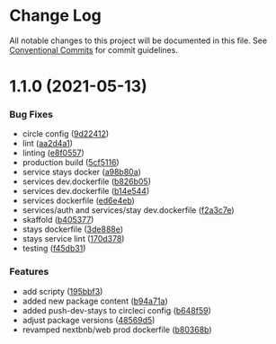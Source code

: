 # Change Log

All notable changes to this project will be documented in this file.
See [Conventional Commits](https://conventionalcommits.org) for commit guidelines.

# 1.1.0 (2021-05-13)


### Bug Fixes

* circle config ([9d22412](https://github.com/kokiebisu/nextbnb/commit/9d2241200e31f4f6869fc1909385e888170f3117))
* lint ([aa2d4a1](https://github.com/kokiebisu/nextbnb/commit/aa2d4a1b90d6561560b29b3ec9dd8ef228d284a1))
* linting ([e8f0557](https://github.com/kokiebisu/nextbnb/commit/e8f05571b686c464f512f22b8d56b1d7ae66eaa0))
* production build ([5cf5116](https://github.com/kokiebisu/nextbnb/commit/5cf511680294ae070f5532cc28c00176519b3188))
* service stays docker ([a98b80a](https://github.com/kokiebisu/nextbnb/commit/a98b80a0a0a12a77e2d429ed0bd451830a12bed1))
* services dev.dockerfile ([b826b05](https://github.com/kokiebisu/nextbnb/commit/b826b052e06dc3b39d1e2daadf10348e02da4cff))
* services dev.dockerfile ([b14e544](https://github.com/kokiebisu/nextbnb/commit/b14e544af2ffc5948fb41bb9730704be48a9f1b3))
* services dockerfile ([ed6e4eb](https://github.com/kokiebisu/nextbnb/commit/ed6e4eb214063bf06f5557ae9729939c45f22570))
* services/auth and services/stay dev.dockerfile ([f2a3c7e](https://github.com/kokiebisu/nextbnb/commit/f2a3c7e9282a68316fc1431c7a8bb33ad9140b6e))
* skaffold ([b405377](https://github.com/kokiebisu/nextbnb/commit/b405377bfea352c4cc6e947b1822121708b0f82c))
* stays dockerfile ([3de888e](https://github.com/kokiebisu/nextbnb/commit/3de888ed814d6920ffa90ed30cce5eed73dec076))
* stays service lint ([170d378](https://github.com/kokiebisu/nextbnb/commit/170d3785b6f2f795be6680a02acb0c2c462b6a51))
* testing ([f45db31](https://github.com/kokiebisu/nextbnb/commit/f45db3135842e10edbc08d269003d1939a336d14))


### Features

* add scripty ([195bbf3](https://github.com/kokiebisu/nextbnb/commit/195bbf3d0779d5356e0e1e823c18e50c4ede51ff))
* added new package content ([b94a71a](https://github.com/kokiebisu/nextbnb/commit/b94a71af5df8fcd21920e6e3749c1d6c0d4486e7))
* added push-dev-stays to circleci config ([b648f59](https://github.com/kokiebisu/nextbnb/commit/b648f59f769c52cde3131f54a7a5e2567e45b5f1))
* adjust package versions ([48569d5](https://github.com/kokiebisu/nextbnb/commit/48569d5ddda5cefe127e3f26fde6063a68891597))
* revamped nextbnb/web prod dockerfile ([b80368b](https://github.com/kokiebisu/nextbnb/commit/b80368b21707fe1bcd8e8fec0f1073b54d5d68df))
